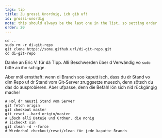 ```yaml
---
tags: tip
title: Zu grossi Unordnig, ich gib uf!
id: grossi-unordig
note: this should always be the last one in the list, so setting order to 20 so I don't have to re-name/re-order it
order: 20
---
```


```git
cd ..
sudo rm -r di-git-repo
git clone https://some.github.url/di-git-repo.git
cd di-git-repo
```

Danke an Eric V. für dä Tipp. Alli Beschwerden über d Verwändig vo `sudo` bitte an ihn schigge.

Aber möl ernsthaft: wenn di Branch soo kaputt isch, dass du dr Stand vo dim Repo uf dr Stand vom Git-Server zruggsetze muesch, denn sötsch du das do ausprobieren. Aber ufpasse, denn die Befähl lön sich nid rückgängig mache!


```git
# Hol dr neusti Stand vom Server
git fetch origin
git checkout master
git reset --hard origin/master
# Lösch alli Dateie und Ordner, die nonig 
# iicheckt sin
git clean -d --force
# Wiederhol checkout/reset/clean für jede kaputte Branch
```